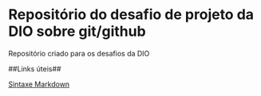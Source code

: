 # Repositório do desafio de projeto da DIO sobre git/github
Repositório criado para os desafios da DIO

##Links úteis##

[Sintaxe Markdown](https://www.markdownguide.org/cheat-sheet/)
